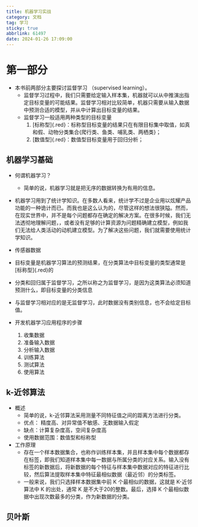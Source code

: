 ```yaml
---
title: 机器学习实战
category: 文档
tag: 学习
sticky: true
abbrlink: 61497
date: 2024-01-26 17:09:00
---
```


# 第一部分

- 本书前两部分主要探讨监督学习 （supervised learning）。
    - 监督学习过程中，我们只需要给定输入样本集，机器就可以从中推演出指定目标变量的可能结果。监督学习相对比较简单，机器只需要从输入数据中预测合适的模型，并从中计算出目标变量的结果。
    - 监督学习一般适用两种类型的目标变量
        1. [标称型]{.red}：标称型目标变量的结果只在有限目标集中取值，如真和假、动物分类集合{爬行类、鱼类、哺乳类、两栖类}；
        2. [数值型]{.red}：数值型目标变量用于回归分析；
    

## 机器学习基础

- 何谓机器学习？
    - 简单的说，机器学习就是把无序的数据转换为有用的信息。

- 机器学习用到了统计学知识。在多数人看来，统计学不过是企业用以炫耀产品功能的一种诡计而已。而我也是这么认为的，尽管这样的想法很狭隘。然而，在现实世界中，并不是每个问题都存在确定的解决方案。在很多时候，我们无法透彻地理解问题，，或者没有足够的计算资源为问题精确建立模型，例如我们无法给人类活动的动机建立模型。为了解决这些问题，我们就需要使用统计学知识。

- 传感器数据

- 目标变量是机器学习算法的预测结果，在分类算法中目标变量的类型通常是[标称型]{.red}的

- 分类和回归属于监督学习，之所以称之为监督学习，是因为这类算法必须知道预测什么，即目标变量的分类信息

- 与监督学习相对应的是无监督学习，此时数据没有类别信息，也不会给定目标值。

- 开发机器学习应用程序的步骤
    1. 收集数据
    2. 准备输入数据
    3. 分析输入数据
    4. 训练算法
    5. 测试算法
    6. 使用算法

## k-近邻算法

- 概述
    - 简单的说，k-近邻算法采用测量不同特征值之间的距离方法进行分类。
    - 优点： 精度高、对异常值不敏感、无数据输入假定
    - 缺点：计算复杂度高，空间复杂度高
    - 使用数据范围：数值型和标称型
- 工作原理
    - 存在一个样本数据集合，也称作训练样本集，并且样本集中每个数据都存在标签，即我们知道样本集中每一数据与所属分类的对应关系。输入没有标签的新数据后，将新数据的每个特征与样本集中数据对应的特征进行比较，然后算法提取样本集中特征最相似数据（最近邻）的分类标签。
    - 一般来说，我们只选择样本数据集中前 K 个最相似的数据，这就是 K-近邻算法中 K 的出处，通常 K 是不大于20的整数。最后，选择 K 个最相似数据中出现次数最多的分类，作为新数据的分类。

## 贝叶斯